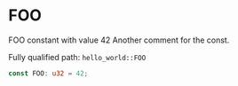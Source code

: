 # FOO

FOO constant with value 42
Another comment for the const.


Fully qualified path: `hello_world::FOO`

```rust
const FOO: u32 = 42;
```

